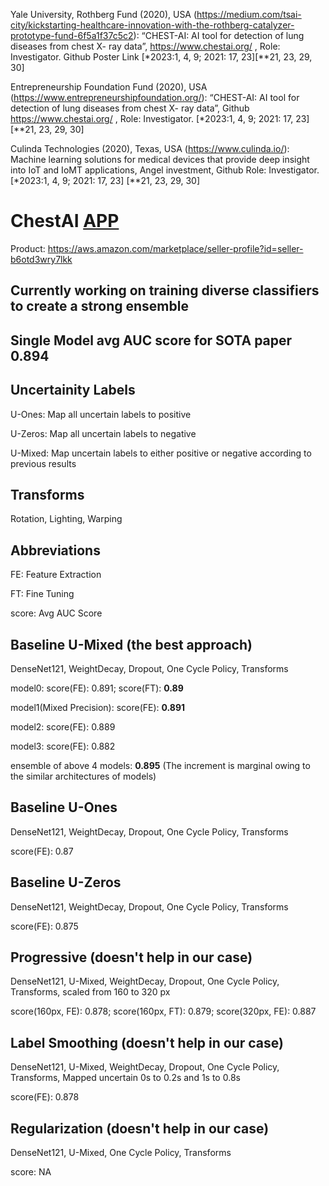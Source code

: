 Yale University, Rothberg Fund (2020), USA (https://medium.com/tsai-city/kickstarting-healthcare-innovation-with-the-rothberg-catalyzer-prototype-fund-6f5a1f37c5c2): “CHEST-AI: AI tool for detection of lung diseases from chest X- ray data”, https://www.chestai.org/ , Role: Investigator. Github Poster Link [*2023:1, 4, 9; 2021: 17, 23][**21, 23, 29, 30]

Entrepreneurship Foundation Fund (2020), USA (https://www.entrepreneurshipfoundation.org/): “CHEST-AI: AI tool for detection of lung diseases from chest X- ray data”, Github https://www.chestai.org/ , Role: Investigator. [*2023:1, 4, 9; 2021: 17, 23] [**21, 23, 29, 30]

Culinda Technologies (2020), Texas, USA (https://www.culinda.io/): Machine learning solutions for medical devices that provide deep insight into IoT and IoMT applications, Angel investment, Github Role: Investigator. [*2023:1, 4, 9; 2021: 17, 23] [**21, 23, 29, 30]

# ChestAI [APP](http://20.169.253.49:5001/login)

Product: https://aws.amazon.com/marketplace/seller-profile?id=seller-b6otd3wry7lkk

## Currently working on training diverse classifiers to create a strong ensemble

## Single Model avg AUC score for SOTA paper 0.894

## Uncertainity Labels
U-Ones: Map all uncertain labels to positive

U-Zeros: Map all uncertain labels to negative

U-Mixed: Map uncertain labels to either positive or negative according to previous results

## Transforms
Rotation, Lighting, Warping

## Abbreviations 
FE: Feature Extraction

FT: Fine Tuning

score: Avg AUC Score

## Baseline U-Mixed (the best approach)
DenseNet121, WeightDecay, Dropout, One Cycle Policy, Transforms

model0: score(FE): 0.891; score(FT): **0.89**

model1(Mixed Precision): score(FE): **0.891**

model2: score(FE): 0.889

model3: score(FE): 0.882

ensemble of above 4 models: **0.895** (The increment is marginal owing to the similar architectures of models)

## Baseline U-Ones 
DenseNet121, WeightDecay, Dropout, One Cycle Policy, Transforms

score(FE): 0.87

## Baseline U-Zeros 
DenseNet121, WeightDecay, Dropout, One Cycle Policy, Transforms

score(FE): 0.875

## Progressive (doesn't help in our case)
DenseNet121, U-Mixed, WeightDecay, Dropout, One Cycle Policy, Transforms, scaled from 160 to 320 px

score(160px, FE):  0.878; score(160px, FT): 0.879; score(320px, FE): 0.887

## Label Smoothing (doesn't help in our case)
DenseNet121, U-Mixed, WeightDecay, Dropout, One Cycle Policy, Transforms, Mapped uncertain 0s to 0.2s and 1s to 0.8s

score(FE): 0.878

## Regularization (doesn't help in our case)
DenseNet121, U-Mixed, One Cycle Policy, Transforms

score: NA

